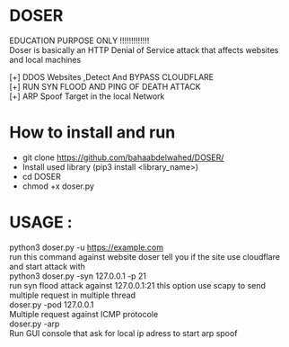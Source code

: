 # DOSER
EDUCATION PURPOSE ONLY  !!!!!!!!!!!!!<br>
Doser is basically an HTTP Denial of Service attack that affects websites and local machines

  [+] DDOS Websites ,Detect And BYPASS CLOUDFLARE <br>
  [+] RUN SYN FLOOD AND PING OF DEATH ATTACK<br>
  [+] ARP Spoof Target in the local Network<br>
  # How to install and run
   * git clone https://github.com/bahaabdelwahed/DOSER/<br>
   * Install used library (pip3 install <library_name>)<br>
   * cd DOSER<br>
   * chmod +x doser.py<br>
  # USAGE : 
   python3 doser.py -u https://example.com <br>
   run this command against website doser tell you if the site use cloudflare and start attack with <br>
   python3  doser.py -syn 127.0.0.1 -p 21 <br>
   run syn flood attack against 127.0.0.1:21 this option use scapy to send multiple request in multiple thread<br>
   doser.py -pod 127.0.0.1 <br>
   Multiple request  against ICMP protocole<br>
   doser.py -arp <br>
   Run GUI console that ask for local ip adress to start arp spoof<br>
   
